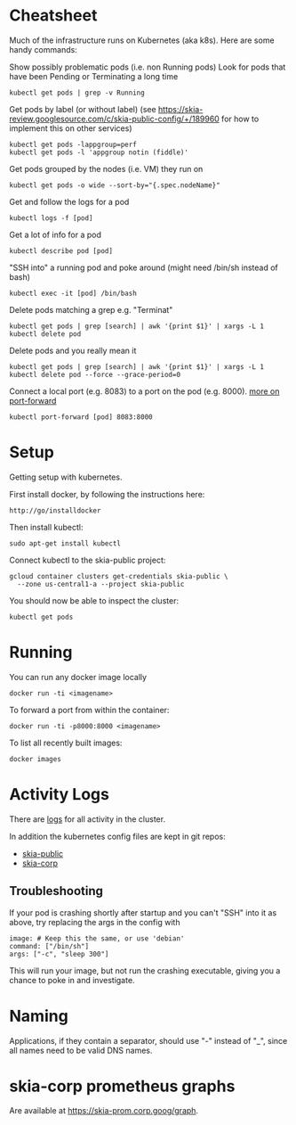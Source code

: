 Cheatsheet
==========

Much of the infrastructure runs on Kubernetes (aka k8s). Here are some handy commands:

Show possibly problematic pods (i.e. non Running pods)
Look for pods that have been Pending or Terminating a long time

    kubectl get pods | grep -v Running

Get pods by label (or without label)
(see https://skia-review.googlesource.com/c/skia-public-config/+/189960 for
how to implement this on other services)

    kubectl get pods -lappgroup=perf
    kubectl get pods -l 'appgroup notin (fiddle)'

Get pods grouped by the nodes (i.e. VM) they run on

    kubectl get pods -o wide --sort-by="{.spec.nodeName}"

Get and follow the logs for a pod

    kubectl logs -f [pod]

Get a lot of info for a pod

    kubectl describe pod [pod]

"SSH into" a running pod and poke around (might need /bin/sh instead of bash)

    kubectl exec -it [pod] /bin/bash

Delete pods matching a grep e.g. "Terminat"

    kubectl get pods | grep [search] | awk '{print $1}' | xargs -L 1 kubectl delete pod

Delete pods and you really mean it

    kubectl get pods | grep [search] | awk '{print $1}' | xargs -L 1 kubectl delete pod --force --grace-period=0

Connect a local port (e.g. 8083) to a port on the pod (e.g. 8000). [more on port-forward](https://kubernetes.io/docs/reference/generated/kubectl/kubectl-commands#port-forward)

    kubectl port-forward [pod] 8083:8000

Setup
=====

Getting setup with kubernetes.

First install docker, by following the instructions here:

    http://go/installdocker 

Then install kubectl:

    sudo apt-get install kubectl

Connect kubectl to the skia-public project:

    gcloud container clusters get-credentials skia-public \
      --zone us-central1-a --project skia-public

You should now be able to inspect the cluster:

    kubectl get pods

Running
=======

You can run any docker image locally

    docker run -ti <imagename>

To forward a port from within the container:

    docker run -ti -p8000:8000 <imagename>

To list all recently built images:

    docker images

Activity Logs
=============

There are [logs](https://pantheon.corp.google.com/logs/viewer?project=skia-public&folder=&organizationId=433637338589&angularJsUrl=%2Flogs%2Fviewer%3Fproject%3Dskia-public%26folder%26organizationId%3D433637338589&minLogLevel=0&expandAll=false&timestamp=2019-02-07T15:46:04.340000000Z&customFacets=&limitCustomFacetWidth=true&dateRangeEnd=2019-02-07T15:46:04.591Z&interval=PT1H&resource=k8s_cluster&scrollTimestamp=2019-02-07T15:25:24.159233000Z&logName=projects%2Fskia-public%2Flogs%2Fcloudaudit.googleapis.com%252Factivity&filters=text:jcgregorio&dateRangeStart=2019-02-07T14:46:04.591Z&advancedFilter=resource.type%3D%22k8s_cluster%22%0AlogName%3D%22projects%2Fskia-public%2Flogs%2Fcloudaudit.googleapis.com%252Factivity%22%0AprotoPayload.authenticationInfo.principalEmail:@google.com) for all activity in the cluster. 

In addition the kubernetes config files are kept in git repos:

  * [skia-public](https://skia.googlesource.com/skia-public-config/)
  * [skia-corp](https://skia.googlesource.com/skia-corp-config/)

Troubleshooting
---------------

If your pod is crashing shortly after startup and you can't "SSH" into it as above, try replacing
the args in the config with

    image: # Keep this the same, or use 'debian'
    command: ["/bin/sh"]
    args: ["-c", "sleep 300"]
    
This will run your image, but not run the crashing executable, giving you a chance to poke in
and investigate.
  
Naming
======

Applications, if they contain a separator, should use "-" instead of "\_", since all names need to be valid DNS names.

skia-corp prometheus graphs
===========================

Are available at https://skia-prom.corp.goog/graph.
